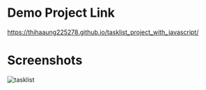 # Demo Project Link
https://thihaaung225278.github.io/tasklist_project_with_javascript/

# Screenshots
![tasklist](https://user-images.githubusercontent.com/45056004/69880787-562a7080-12f9-11ea-9bc5-b62686c9af33.png)
